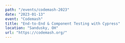 ```yaml
---
path: "/events/codemash-2023"
date: "2023-01-13"
event: "Codemash"
title: "End-to-End & Component Testing with Cypress"
location: "Sandusky, OH"
url: "https://codemash.org/"
---
```

